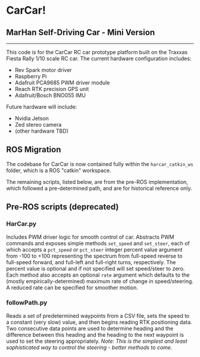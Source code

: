# CarCar!

## MarHan Self-Driving Car - Mini Version

---

This code is for the CarCar RC car prototype platform built on the Traxxas Fiesta Rally 1/10 scale RC car. The current hardware configuration includes:
- Rev Spark motor driver
- Raspberry Pi
- Adafruit PCA9685 PWM driver module
- Reach RTK precision GPS unit
- Adafruit/Bosch BNO055 IMU

Future hardware will include:
- Nvidia Jetson
- Zed stereo camera
- (other hardware TBD)

## ROS Migration

The codebase for CarCar is now contained fully within the `harcar_catkin_ws` folder, which is a ROS "catkin" workspace. 

The remaining scripts, listed below, are from the pre-ROS implementation, which followed a pre-determined path, and are for historical reference only.

## Pre-ROS scripts (deprecated)

### HarCar.py
Includes PWM driver logic for smooth control of car. Abstracts PWM commands and exposes simple methods `set_speed` and `set_steer`, each of which accepts a `pct_speed` or `pct_steer` integer percent value argument from -100 to +100 representing the spectrum from full-speed reverse to full-speed forward, and full-left and full-right turns, respectively. The percent value is optional and if not specified will set speed/steer to zero. Each method also accepts an optional `rate` argument which defaults to the (mostly empirically-determined) maximum rate of change in speed/steering. A reduced rate can be specified for smoother motion.

### followPath.py
Reads a set of predetermined waypoints from a CSV file, sets the speed to a constant (very slow) value, and then begins reading RTK positioning data. Two consecutive data points are used to determine heading and the difference between this heading and the heading to the next waypoint is used to set the steering appropriately. *Note: This is the simplest and least sophisticated way to control the steering - better methods to come.*

